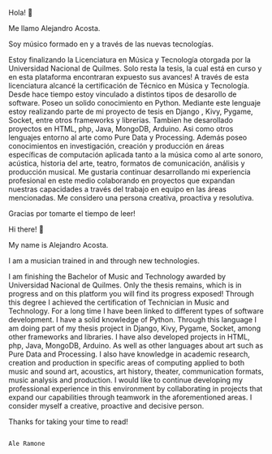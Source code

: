 Hola! 👋


Me llamo Alejandro Acosta.

Soy músico formado en y a través de las nuevas tecnologías.

Estoy finalizando la Licenciatura en Música y Tecnología otorgada por la Universidad Nacional de Quilmes. Solo resta la tesis, la cual está en curso y en esta plataforma encontraran expuesto sus avances! A través de esta licenciatura alcancé la certificación de Técnico en Música y Tecnología. Desde hace tiempo estoy vinculado a distintos tipos de desarollo de software. Poseo un solido conocimiento en Python. Mediante este lenguaje estoy realizando parte de mi proyecto de tesis en Django , Kivy, Pygame, Socket, entre otros frameworks y librerias. Tambien he desarollado proyectos en HTML, php, Java, MongoDB, Arduino. Asi como otros lenguajes entorno al arte como Pure Data y Processing. Además poseo conocimientos en investigación, creación y producción en áreas específicas de computación aplicada tanto a la música como al arte sonoro, acústica, historia del arte, teatro, formatos de comunicación, análisis y producción musical. Me gustaria continuar desarrollando mi experiencia profesional en este medio colaborando en proyectos que expandan nuestras capacidades a través del trabajo en equipo en las áreas mencionadas. Me considero una persona creativa, proactiva y resolutiva.

Gracias por tomarte el tiempo de leer!



Hi there! 👋


My name is Alejandro Acosta.

I am a musician trained in and through new technologies.

I am finishing the Bachelor of Music and Technology awarded by Universidad Nacional de Quilmes. Only the thesis remains, which is in progress and on this platform you will find its progress exposed! Through this degree I achieved the certification of Technician in Music and Technology. For a long time I have been linked to different types of software development. I have a solid knowledge of Python. Through this language I am doing part of my thesis project in Django, Kivy, Pygame, Socket, among other frameworks and libraries. I have also developed projects in HTML, php, Java, MongoDB, Arduino. As well as other languages about art such as Pure Data and Processing. I also have knowledge in academic research, creation and production in specific areas of computing applied to both music and sound art, acoustics, art history, theater, communication formats, music analysis and production. I would like to continue developing my professional experience in this environment by collaborating in projects that expand our capabilities through teamwork in the aforementioned areas. I consider myself a creative, proactive and decisive person.


Thanks for taking your time to read!
 


                                                                                                                                              
                                                                                                                                              
                                                                                                                                              
                                                                                                                                              
                                                                                                                                              Ale Ramone


